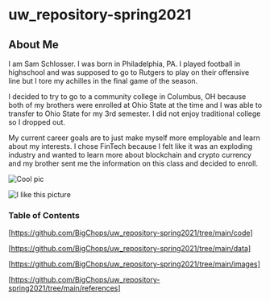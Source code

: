 # uw_repository-spring2021
## About Me
I am Sam Schlosser. I was born in Philadelphia, PA. I played football in highschool and was supposed to go to Rutgers to play on their offensive line but I tore my achilles in the final game of the season. 

I decided to try to go to a community college in Columbus, OH because both of my brothers were enrolled at Ohio State at the time and I was able to transfer to Ohio State for my 3rd semester. I did not enjoy traditional college so I dropped out.

My current career goals are to just make myself more employable and learn about my interests.
I chose FinTech because I felt like it was an exploding industry and wanted to learn more about blockchain and crypto currency and my brother sent me the information on this class and decided to enroll.

![Cool pic](http://pngimg.com/uploads/bear/bear_PNG23465.png)

![I like this picture](/BigChops/Desktop/Fintech/uw_repository-spring2021/images/bearcover.jpg?raw=true)

### Table of Contents
[https://github.com/BigChops/uw_repository-spring2021/tree/main/code]

[https://github.com/BigChops/uw_repository-spring2021/tree/main/data]

[https://github.com/BigChops/uw_repository-spring2021/tree/main/images]

[https://github.com/BigChops/uw_repository-spring2021/tree/main/references]